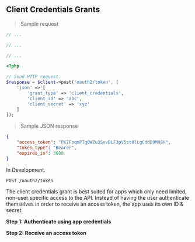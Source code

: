 ## Client Credentials Grants

> Sample request

```java
// ...
```

```c
// ...
```

```csharp
// ...
```

```php
<?php

// Send HTTP request.
$response = $client->post('oauth2/token', [
    'json' => [
        'grant_type' => 'client_credentials',
        'client_id' => 'abc',
        'client_secret' => 'xyz'
    ]
]);
```

> Sample JSON response

```json
{
    "access_token": "PK7FoqmPTgOWZu3SvvDLF3pV5st0lLgCddD9M98H",
    "token_type": "Bearer",
    "expires_in": 3600
}
```

<aside class="warning">
In Development.
</aside>

`POST /oauth2/token`

The client credentials grant is best suited for apps which only need limited, non-user specific access to the API. Instead of having the user authenticate themselves in order to receive an access token, the app uses its own ID & secret.

**Step 1: Authenticate using app credentials**



**Step 2: Receive an access token**
